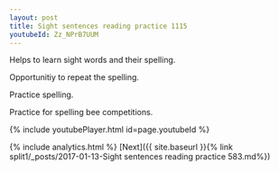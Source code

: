```yaml
---
layout: post
title: Sight sentences reading practice 1115
youtubeId: Zz_NPrB7UUM
---
```

 
 
Helps to learn sight words and their spelling.

Opportunitiy to repeat the spelling. 

Practice spelling. 
 
Practice for spelling bee competitions. 
 
{% include youtubePlayer.html id=page.youtubeId %}
 
 
{% include analytics.html %} 
[Next]({{ site.baseurl }}{% link  split1/_posts/2017-01-13-Sight sentences reading practice 583.md%})
 
